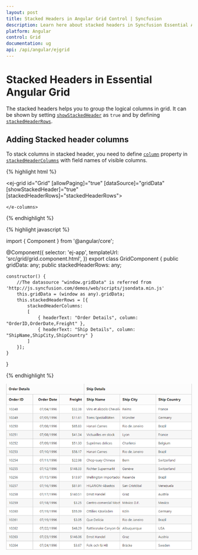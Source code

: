 ```yaml
---
layout: post
title: Stacked Headers in Angular Grid Control | Syncfusion
description: Learn here about stacked headers in Syncfusion Essential Angular Grid Control, its elements, and more.
platform: Angular
control: Grid
documentation: ug
api: /api/angular/ejgrid
---
```

# Stacked Headers in Essential Angular Grid

The stacked headers helps you to group the logical columns in grid. It can be shown by setting [`showStackedHeader`](https://help.syncfusion.com/api/angular/ejgrid#members:showstackedheader "showStackedHeader") as `true` and by defining [`stackedHeaderRows`](https://help.syncfusion.com/api/angular/ejgrid#members:stackedheaderrows "stackedHeaderRows").

## Adding Stacked header columns

To stack columns in stacked header, you need to define [`column`](https://help.syncfusion.com/api/angular/ejgrid#members:stackedheaderrows-stackedheadercolumns-column "column") property in [`stackedHeaderColumns`](https://help.syncfusion.com/api/angular/ejgrid#members:stackedheaderrows-stackedheadercolumns "stackedHeaderColumns") with field names of visible columns.

{% highlight html %}

<ej-grid id="Grid" [allowPaging]="true" [dataSource]="gridData" [showStackedHeader]="true" [stackedHeaderRows]="stackedHeaderRows">
    <e-columns>
        <e-column field="OrderID" headerText="Order ID" width="80"></e-column>
        <e-column field="OrderDate" headerText="Order Date" width="80" format="{0:MM/dd/yyyy}" textAlign="right"></e-column>
        <e-column field="Freight" headerText="Freight" width="75" format="{0:C}" textAlign="right"></e-column>
        <e-column field="ShipName" headerText="Ship Name" width="110"></e-column>
        <e-column field="ShipCity" headerText="Ship City" width="110"></e-column>
        <e-column field="ShipCountry" headerText="Ship Country" width="110"></e-column>
        
    </e-columns>
</ej-grid>

{% endhighlight %}

{% highlight javascript %}

import { Component } from '@angular/core';


@Component({
    selector: 'ej-app',
    templateUrl: 'src/grid/grid.component.html',
})
export class GridComponent {
    public gridData: any;
    public stackedHeaderRows: any;



    constructor() {
        //The datasource "window.gridData" is referred from 'http://js.syncfusion.com/demos/web/scripts/jsondata.min.js'
        this.gridData = (window as any).gridData;
        this.stackedHeaderRows = [{
            stackedHeaderColumns:
            [
                { headerText: "Order Details", column: "OrderID,OrderDate,Freight" },
                { headerText: "Ship Details", column: "ShipName,ShipCity,ShipCountry" }
            ]
        }];
    }
}


{% endhighlight %}

![Stacked headers in Angular Grid](Stackedheader_images/Stackedheader_img1.png)

